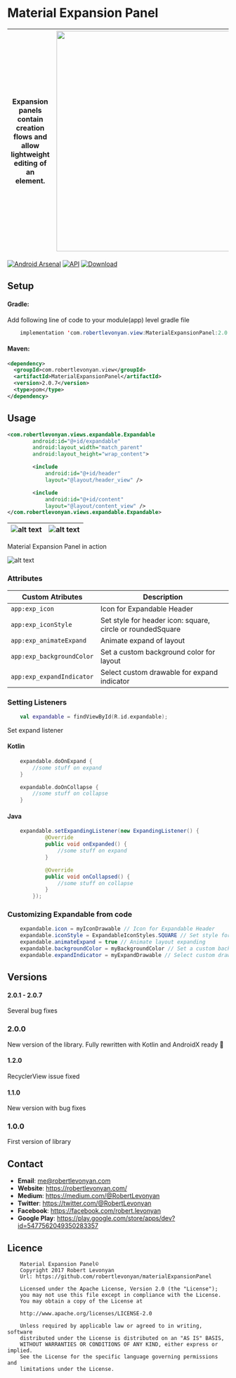 # Material Expansion Panel

|Expansion panels contain creation flows and allow lightweight editing of an element.|<img src="https://github.com/robertlevonyan/materialExpansionPanel/blob/master/Images/expandable.png"  width="500" />|
|----------------------------------------------------------------------------------------------|-----------|

[![Android Arsenal](https://img.shields.io/badge/Android%20Arsenal-Material%20Expansion%20Panel-yellow.svg?style=flat-square)](https://android-arsenal.com/details/1/6433) [![API](https://img.shields.io/badge/API-14%2B-yellow.svg?style=flat-square)](https://android-arsenal.com/api?level=14) [ ![Download](https://api.bintray.com/packages/robertlevonyan/maven/MaterialExpansionPanel/images/download.svg) ](https://bintray.com/robertlevonyan/maven/MaterialExpansionPanel/_latestVersion)

## Setup

#### Gradle:

Add following line of code to your module(app) level gradle file

```java
    implementation 'com.robertlevonyan.view:MaterialExpansionPanel:2.0.7'
```

#### Maven:

```xml
<dependency>
  <groupId>com.robertlevonyan.view</groupId>
  <artifactId>MaterialExpansionPanel</artifactId>
  <version>2.0.7</version>
  <type>pom</type>
</dependency>
```

## Usage

```xml
<com.robertlevonyan.views.expandable.Expandable
        android:id="@+id/expandable"
        android:layout_width="match_parent"
        android:layout_height="wrap_content">

        <include
            android:id="@+id/header"
            layout="@layout/header_view" />

        <include
            android:id="@+id/content"
            layout="@layout/content_view" />
</com.robertlevonyan.views.expandable.Expandable>
```

|![alt text](https://github.com/robertlevonyan/materialExpansionPanel/blob/master/Images/collapsed.jpg)|![alt text](https://github.com/robertlevonyan/materialExpansionPanel/blob/master/Images/expanded.jpg)|
|----------------------------------------------------------------------------------------------|-----------|

Material Expansion Panel in action

![alt text](https://github.com/robertlevonyan/materialExpansionPanel/blob/master/Images/process.gif)

### Attributes

|Custom Atributes                |Description                                               |
|--------------------------------|----------------------------------------------------------|
|`app:exp_icon`                  |Icon for Expandable Header                                |
|`app:exp_iconStyle`             |Set style for header icon: square, circle or roundedSquare|
|`app:exp_animateExpand`         |Animate expand of layout                                  |
|`app:exp_backgroundColor`       |Set a custom background color for layout                  |
|`app:exp_expandIndicator`       |Select custom drawable for expand indicator               |

### Setting Listeners

```kotlin
    val expandable = findViewById(R.id.expandable);
```

Set expand listener
#### Kotlin
```kotlin
    expandable.doOnExpand {
        //some stuff on expand
    }

    expandable.doOnCollapse {
        //some stuff on collapse
    }
```

#### Java
```java
    expandable.setExpandingListener(new ExpandingListener() {
            @Override
            public void onExpanded() {
                //some stuff on expand
            }

            @Override
            public void onCollapsed() {
                //some stuff on collapse
            }
        });
```

### Customizing Expandable from code

```java
    expandable.icon = myIconDrawable // Icon for Expandable Header
    expandable.iconStyle = ExpandableIconStyles.SQUARE // Set style for header icon: square, circle or roundedSquare
    expandable.animateExpand = true // Animate layout expanding
    expandable.backgroundColor = myBackgroundColor // Set a custom background color for layout
    expandable.expandIndicator = myExpandDrawable // Select custom drawable for expand indicator
```

## Versions

#### 2.0.1 - 2.0.7
Several bug fixes

### 2.0.0
New version of the library. Fully rewritten with Kotlin and AndroidX ready 🤩

#### 1.2.0

RecyclerView issue fixed

#### 1.1.0

New version with bug fixes

### 1.0.0

First version of library

## Contact

- **Email**: me@robertlevonyan.com
- **Website**: https://robertlevonyan.com/
- **Medium**: https://medium.com/@RobertLevonyan
- **Twitter**: https://twitter.com/@RobertLevonyan
- **Facebook**: https://facebook.com/robert.levonyan
- **Google Play**: https://play.google.com/store/apps/dev?id=5477562049350283357

## Licence

```
    Material Expansion Panel©
    Copyright 2017 Robert Levonyan
    Url: https://github.com/robertlevonyan/materialExpansionPanel

    Licensed under the Apache License, Version 2.0 (the "License");
    you may not use this file except in compliance with the License.
    You may obtain a copy of the License at

    http://www.apache.org/licenses/LICENSE-2.0

    Unless required by applicable law or agreed to in writing, software
    distributed under the License is distributed on an "AS IS" BASIS,
    WITHOUT WARRANTIES OR CONDITIONS OF ANY KIND, either express or implied.
    See the License for the specific language governing permissions and
    limitations under the License.
```
